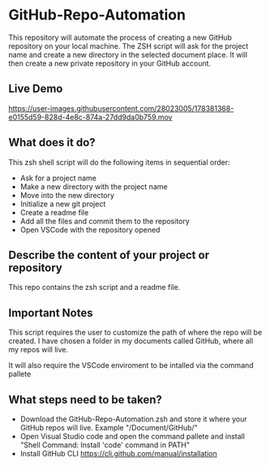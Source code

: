 # GitHub-Repo-Automation

This repository will automate the process of creating a new GitHub repository on your local machine. The ZSH script will ask for the project name and create a new directory in the selected document place. It will then create a new private repository in your GitHub account.

## Live Demo
https://user-images.githubusercontent.com/28023005/178381368-e0155d59-828d-4e8c-874a-27dd9da0b759.mov



## What does it do?
This zsh shell script will do the following items in sequential order:
- Ask for a project name
- Make a new directory with the project name
- Move into the new directory
- Initialize a new git project
- Create a readme file
- Add all the files and commit them to the repository
- Open VSCode with the repository opened 


## Describe the content of your project or repository
This repo contains the zsh script and a readme file.

## Important Notes
This script requires the user to customize the path of where the repo will be created. I have chosen a folder in my documents called GitHub, where all my repos will live. 

It will also require the VSCode enviroment to be intalled via the command pallete

## What steps need to be taken?
- Download the GitHub-Repo-Automation.zsh and store it where your GitHub repos will live. Example "/Document/GitHub/"
- Open Visual Studio code and open the command pallete and install "Shell Command: Install 'code' command in PATH"
- Install GitHub CLI https://cli.github.com/manual/installation

